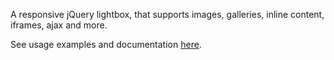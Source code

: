 A responsive jQuery lightbox, that supports images, galleries, inline content, iframes, ajax and more.

See usage examples and documentation [here](https://batpad.github.io/jquery-rbox/).

